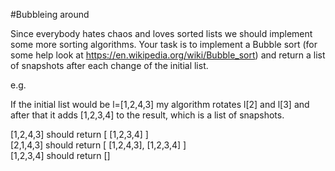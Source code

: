 #Bubbleing around<br>

Since everybody hates chaos and loves sorted lists we should implement some more sorting algorithms. Your task is to implement a Bubble sort (for some help look at https://en.wikipedia.org/wiki/Bubble_sort) and return a list of snapshots after each change of the initial list.<br>

e.g.<br>

If the initial list would be l=[1,2,4,3] my algorithm rotates l[2] and l[3] and after that it adds [1,2,3,4] to the result, which is a list of snapshots.<br>

[1,2,4,3] should return [ [1,2,3,4] ]<br>
[2,1,4,3] should return [ [1,2,4,3], [1,2,3,4] ]<br>
[1,2,3,4] should return []<br>

